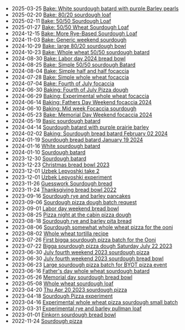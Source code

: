 - 2025-03-25 [Bake: White sourdough batard with purple Barley pearls](../985)
- 2025-02-20 [Bake: 80/20 sourdough loaf](../962)
- 2025-02-11 [Bake: 50/50 Sourdough Loaf](../958)
- 2025-01-27 [Bake: 50/50 Wheat Sourdough Loaf](../938)
- 2024-12-15 [Bake: More Rye-Based Sourdough Loaf](../910)
- 2024-11-03 [Bake: Generic weekend sourdough](../870)
- 2024-10-29 [Bake: large 80/20 sourdough bowl](../868)
- 2024-10-23 [Bake: Whole wheat 50/50 sourdough batard](../862)
- 2024-08-30 [Bake: Labor day 2024 bread bowl](../827)
- 2024-08-25 [Bake: Simple 50/50 sourdough Batard](../817)
- 2024-08-04 [Bake: Simple half and half focaccia](../792)
- 2024-07-28 [Bake: Simple whole wheat focaccia](../738)
- 2024-07-04 [Bake: Fourth of July focaccia](../640)
- 2024-06-30 [Baking: Fourth of July Pizza dough](../614)
- 2024-06-29 [Baking: Experimental whole wheat focaccia](../608)
- 2024-06-14 [Baking: Fathers Day Weekend focaccia 2024](../591)
- 2024-06-10 [Baking: Mid week Focaccia sourdough](../588)
- 2024-05-23 [Bake: Memorial Day Weekend focaccia 2024](../561)
- 2024-05-19 [Basic sourdough batard](../558)
- 2024-04-14 [Sourdough batard with purple prairie barley](../528)
- 2024-02-02 [Baking: Sourdough bread batard February 02 2024](../482)
- 2024-01-19 [Sourdough bread batard January 19 2024](../478)
- 2024-01-16 [White sourdough batard](../474)
- 2024-01-10 [Sourdough batard](../462)
- 2023-12-30 [Sourdough batard](../457)
- 2023-12-23 [Christmas bread bowl 2023](../450)
- 2023-12-01 [Uzbek Lepyoshki take 2](../441)
- 2023-12-01 [Uzbek Lepyoshki experiment](../431)
- 2023-11-26 [Guesswork Sourdough bread](../428)
- 2023-11-24 [Thanksgiving bread bowl 2022](../305)
- 2023-09-16 [Sourdough rye and barley pancakes](../328)
- 2023-09-06 [Sourdough pizza dough batch request](../317)
- 2023-09-01 [Labor day weekend bread bowl](../293)
- 2023-08-25 [Pizza night at the cabin pizza dough](../295)
- 2023-08-18 [Sourdough rye and barley pita bread](../331)
- 2023-08-06 [Sourdough somewhat whole wheat pizza for the ooni](../294)
- 2023-08-02 [Whole wheat tortilla recipe](../296)
- 2023-07-26 [First bigga sourdough pizza batch for the Ooni](../297)
- 2023-07-22 [Bigga sourdough pizza dough Saturday July 22 2023](../298)
- 2023-06-30 [July fourth weekend 2023 sourdough pizza](../301)
- 2023-06-30 [July fourth weekend 2023 sourdough bread bowl](../299)
- 2023-06-23 [Large sourdough pizza batch for BYOT pizza event](../302)
- 2023-06-16 [Father's day whole wheat sourdough batard](../306)
- 2023-05-26 [Memorial day sourdough bread bowl](../304)
- 2023-05-08 [Whole wheat sourdough loaf](../307)
- 2023-04-20 [Thu Apr 20 2023 sourdough pizza](../303)
- 2023-04-18 [Sourdough Pizza experiment](../309)
- 2023-04-16 [Experimental whole wheat pizza sourdough small batch](../308)
- 2023-03-31 [Experimental rye and barley pullman loaf](../310)
- 2023-01-01 [Einkorn sourdough bread bowl](../311)
- 2022-11-24 [Sourdough pizza](../312)
